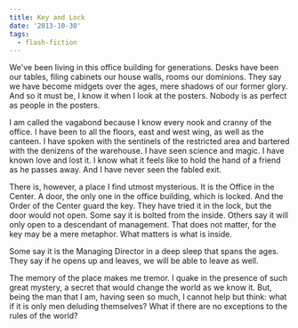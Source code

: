 ```yaml
---
title: Key and Lock
date: '2013-10-30'
tags:
  - flash-fiction
---
```


We've been living in this office building for generations. Desks have been our
tables, filing cabinets our house walls, rooms our dominions. They say we have
become midgets over the ages, mere shadows of our former glory. And so it must
be, I know it when I look at the posters. Nobody is as perfect as people in the
posters.

<!-- truncate -->

I am called the vagabond because I know every nook and cranny of the office. I
have been to all the floors, east and west wing, as well as the canteen. I have
spoken with the sentinels of the restricted area and bartered with the denizens
of the warehouse. I have seen science and magic. I have known love and lost it.
I know what it feels like to hold the hand of a friend as he passes away. And I
have never seen the fabled exit.

There is, however, a place I find utmost mysterious. It is the Office in the
Center. A door, the only one in the office building, which is locked. And the
Order of the Center guard the key. They have tried it in the lock, but the door
would not open. Some say it is bolted from the inside. Others say it will only
open to a descendant of management. That does not matter, for the key may be a
mere metaphor. What matters is what is inside.

Some say it is the Managing Director in a deep sleep that spans the ages. They
say if he opens up and leaves, we will be able to leave as well.

The memory of the place makes me tremor. I quake in the presence of such great
mystery, a secret that would change the world as we know it. But, being the man
that I am, having seen so much, I cannot help but think: what if it is only men
deluding themselves? What if there are no exceptions to the rules of the world?
